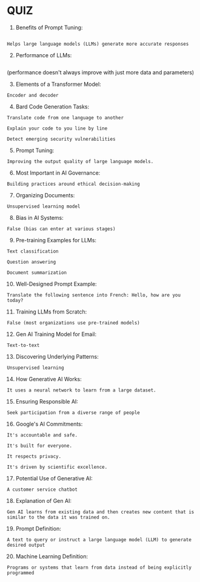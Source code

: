 # QUIZ
1. Benefits of Prompt Tuning:

```Enables large language models (LLMs) to adapt to a wide range of tasks
```
```
Helps large language models (LLMs) generate more accurate responses
```
2. Performance of LLMs:

```False
```
(performance doesn't always improve with just more data and parameters)

3. Elements of a Transformer Model:
```
Encoder and decoder
```
4. Bard Code Generation Tasks:
```
Translate code from one language to another
```
```
Explain your code to you line by line
```
```
Detect emerging security vulnerabilities
```
5. Prompt Tuning:

```
Improving the output quality of large language models.
```

6. Most Important in AI Governance:
```
Building practices around ethical decision-making
```

7. Organizing Documents:
```
Unsupervised learning model
```
8. Bias in AI Systems:
```
False (bias can enter at various stages)
```
9. Pre-training Examples for LLMs:
```
Text classification
```
```
Question answering
```
```
Document summarization
```
10. Well-Designed Prompt Example:
```
Translate the following sentence into French: Hello, how are you today?
```

11. Training LLMs from Scratch:
```
False (most organizations use pre-trained models)
```
12. Gen AI Training Model for Email:
```
Text-to-text
```
13. Discovering Underlying Patterns:
```
Unsupervised learning
```
14. How Generative AI Works:
```
It uses a neural network to learn from a large dataset.
```
15. Ensuring Responsible AI:
```
Seek participation from a diverse range of people
```
16. Google's AI Commitments:
```
It's accountable and safe.
```
```
It's built for everyone.
```
```
It respects privacy.
```
```
It's driven by scientific excellence.
```
17. Potential Use of Generative AI:
```
A customer service chatbot
```
18. Explanation of Gen AI:
```
Gen AI learns from existing data and then creates new content that is similar to the data it was trained on.
```
19. Prompt Definition:
```
A text to query or instruct a large language model (LLM) to generate desired output
```
20. Machine Learning Definition:
```
Programs or systems that learn from data instead of being explicitly programmed
```
